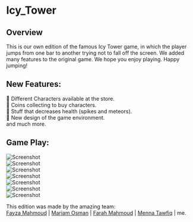 # Icy_Tower

## Overview 
This is our own edition of the famous Icy Tower game, in which the player jumps from one bar to another trying not to fall off the screen. We added many features to the original game. We hope you enjoy playing. Happy jumping!

## New Features:
🌟 Different Characters available at the store.\
🌟 Coins collecting to buy characters.\
🌟 Stuff that decreases health (spikes and meteors).\
🌟 New design of the game environment.\
and much more.
## Game Play:
![Screenshot](Docs/GamePlay/icy1.png)\
![Screenshot](Docs/GamePlay/icy2.png)\
![Screenshot](Docs/GamePlay/icy3.png)\
![Screenshot](Docs/GamePlay/icy4.png)\
![Screenshot](Docs/GamePlay/icy5.png)\
![Screenshot](Docs/GamePlay/icy6.png)\
![Screenshot](Docs/GamePlay/icy7.png)


This edition was made by the amazing team:\
[Fayza Mahmoud](https://www.linkedin.com/in/fayza-mahmoud-5567b9247) | [Mariam Osman](www.linkedin.com/in/mariam-osman-5281b4237) | [Farah Mahmoud](https://www.linkedin.com/in/farah-mahmoud-27a955256) | [Menna Tawfiq](https://www.linkedin.com/in/menna-tawfiq-38ab771b0) | me.
